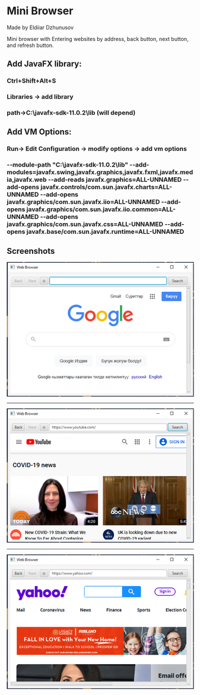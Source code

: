 # Mini Browser
Made by Eldiiar Dzhunusov

Mini browser with Entering websites by address, back button, next button, and refresh button.

## Add JavaFX library:
### Ctrl+Shift+Alt+S
### Libraries -> add library 
### path->C:\javafx-sdk-11.0.2\lib (will depend)

## Add VM Options:
### Run-> Edit Configuration -> modify options -> add vm options
### --module-path "C:\javafx-sdk-11.0.2\lib" --add-modules=javafx.swing,javafx.graphics,javafx.fxml,javafx.media,javafx.web --add-reads javafx.graphics=ALL-UNNAMED --add-opens javafx.controls/com.sun.javafx.charts=ALL-UNNAMED --add-opens javafx.graphics/com.sun.javafx.iio=ALL-UNNAMED --add-opens javafx.graphics/com.sun.javafx.iio.common=ALL-UNNAMED --add-opens javafx.graphics/com.sun.javafx.css=ALL-UNNAMED --add-opens javafx.base/com.sun.javafx.runtime=ALL-UNNAMED


## Screenshots
![](img1.png)

---

![](img2.png)

---

![](img3.png)
